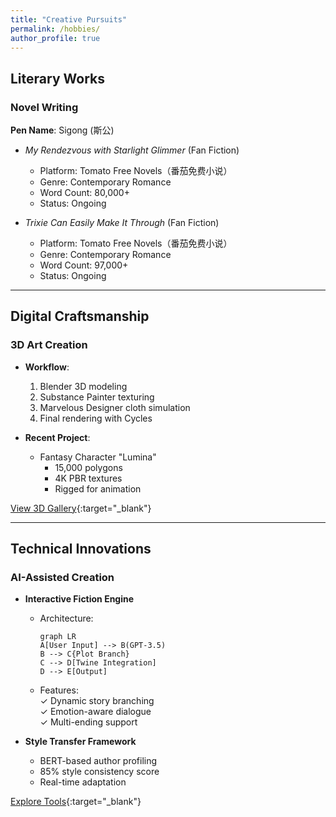 ```yaml
---
title: "Creative Pursuits"
permalink: /hobbies/
author_profile: true
---
```


## Literary Works

### Novel Writing
**Pen Name**: Sigong (斯公)  
- *My Rendezvous with Starlight Glimmer* (Fan Fiction)  
  - Platform: Tomato Free Novels（番茄免费小说）
  - Genre: Contemporary Romance  
  - Word Count: 80,000+  
  - Status: Ongoing

- *Trixie Can Easily Make It Through* (Fan Fiction)  
  - Platform: Tomato Free Novels（番茄免费小说）
  - Genre: Contemporary Romance  
  - Word Count: 97,000+
  - Status: Ongoing

---

## Digital Craftsmanship

### 3D Art Creation
- **Workflow**:
  1. Blender 3D modeling
  2. Substance Painter texturing
  3. Marvelous Designer cloth simulation
  4. Final rendering with Cycles

- **Recent Project**:
  - Fantasy Character "Lumina"  
    - 15,000 polygons  
    - 4K PBR textures  
    - Rigged for animation

[View 3D Gallery](/portfolio/3d-art){:target="_blank"}

---

## Technical Innovations

### AI-Assisted Creation
- **Interactive Fiction Engine**  
  - Architecture:  
    ```mermaid
    graph LR
    A[User Input] --> B(GPT-3.5)
    B --> C{Plot Branch}
    C --> D[Twine Integration]
    D --> E[Output]
    ```
  - Features:  
    ✓ Dynamic story branching  
    ✓ Emotion-aware dialogue  
    ✓ Multi-ending support

- **Style Transfer Framework**  
  - BERT-based author profiling
  - 85% style consistency score
  - Real-time adaptation

[Explore Tools](/projects){:target="_blank"} 